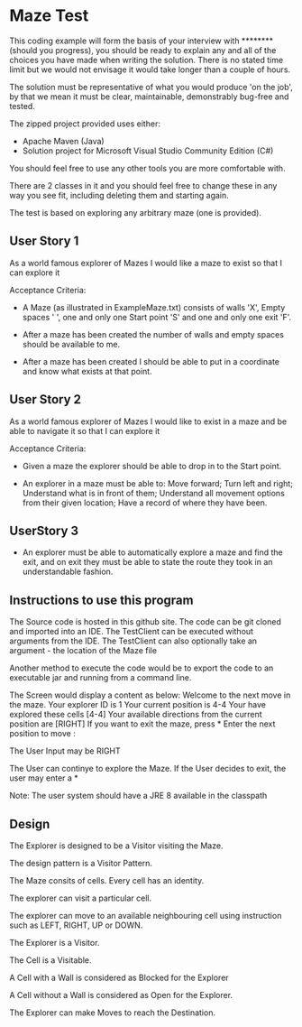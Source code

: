 Maze Test
=========

This coding example will form the basis of your interview with ******** (should you progress), you should be ready to explain any and all of the choices you have made when writing the solution.
There is no stated time limit but we would not envisage it would take longer than a couple of hours.

The solution must be representative of what you would produce 'on the job', by that we mean it must be clear, maintainable, demonstrably bug-free and tested.

The zipped project provided uses either:
* Apache Maven (Java)
* Solution project for Microsoft Visual Studio Community Edition (C#)

You should feel free to use any other tools you are more comfortable with.

There are 2 classes in it and you should feel free to change these in any way you see fit, including deleting them and starting again.

The test is based on exploring any arbitrary maze (one is provided).

User Story 1
------------

As a world famous explorer of Mazes I would like a maze to exist so that I can explore it

Acceptance Criteria:

* A Maze (as illustrated in ExampleMaze.txt) consists of walls 'X', Empty spaces ' ', one and only one Start point 'S' and one and only one exit 'F'.

* After a maze has been created the number of walls and empty spaces should be available to me.

* After a maze has been created I should be able to put in a coordinate and know what exists at that point.


User Story 2
------------

As a world famous explorer of Mazes I would like to exist in a maze and be able to navigate it so that I can explore it

Acceptance Criteria:

* Given a maze the explorer should be able to drop in to the Start point.

* An explorer in a maze must be able to:
    Move forward;
    Turn left and right;
    Understand what is in front of them;
    Understand all movement options from their given location;
    Have a record of where they have been.


UserStory 3
-----------
* An explorer must be able to automatically explore a maze and find the exit, and on exit they must be able to state the route they took in an understandable fashion.

Instructions to use this program
----------------------------------
The Source code is hosted in this github site.
The code can be git cloned and imported into an IDE.
The TestClient can be executed without arguments from the IDE.
The TestClient can also optionally take an argument - the location of the Maze file

Another method to execute the code would be to export the code to an executable jar
 and running from a command line.

The Screen would display a content as below:
Welcome to the next move in the maze.
Your explorer ID is 1
Your current position is 4-4
Your have explored these cells [4-4]
Your available directions from the current position are [RIGHT]
If you want to exit the maze, press *
Enter the next position to move :

The User Input may be RIGHT

The User can continye to explore the Maze. If the User decides to exit,
the user may enter a *

Note: The user system should have a JRE 8 available in the classpath

Design
------

The Explorer is designed to be a Visitor visiting the Maze.

The design pattern is a Visitor Pattern.

The Maze consits of cells. Every cell has an identity.

The explorer can visit a particular cell.

The explorer can move to an available neighbouring cell using instruction
 such as LEFT, RIGHT, UP or DOWN.

The Explorer is a Visitor.

The Cell is a Visitable.

A Cell with a Wall is considered as Blocked for the Explorer

A Cell without a Wall is considered as Open for the Explorer.

The Explorer can make Moves to reach the Destination.